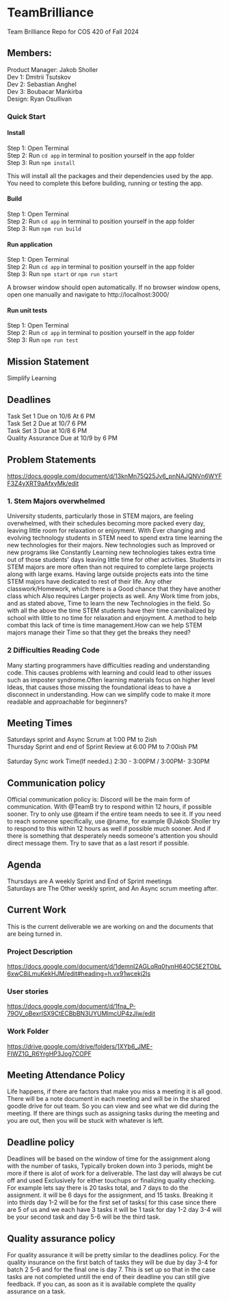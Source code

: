 # TeamBrilliance
Team Brilliance Repo for COS 420 of Fall 2024
## Members:
Product Manager: Jakob Sholler<br/>
Dev 1: Dmitrii Tsutskov<br/>
Dev 2: Sebastian Anghel<br/>
Dev 3: Boubacar Mankirba<br/>
Design: Ryan Osullivan<br/>

### Quick Start

#### Install
Step 1: Open Terminal \
Step 2: Run `cd app` in terminal to position yourself in the app folder \
Step 3: Run `npm install`

This will install all the packages and their dependencies used by the app. You need to complete this before building, running or testing the app.


#### Build 
Step 1: Open Terminal \
Step 2: Run `cd app` in terminal to position yourself in the app folder \
Step 3: Run `npm run build` 

#### Run application
Step 1: Open Terminal \
Step 2: Run `cd app` in terminal to position yourself in the app folder \
Step 3: Run `npm start` or `npm run start` 

A browser window should open automatically. If no browser window opens, open one manually and navigate to http://localhost:3000/

#### Run unit tests
Step 1: Open Terminal \
Step 2: Run `cd app` in terminal to position yourself in the app folder \
Step 3: Run `npm run test` 

## Mission Statement
Simplify Learning

## Deadlines
Task Set 1 Due on 10/6 At 6 PM \
Task Set 2 Due at 10/7 6 PM \
Task Set 3 Due at 10/8 6 PM \
Quality Assurance Due at 10/9 by 6 PM

## Problem Statements<br/>
https://docs.google.com/document/d/13knMn75Q25Jv6_pnNAJQNVn6WYFF3Z4yXRT9aAfxyMk/edit <br/>

### 1. Stem Majors overwhelmed	
University students, particularly those in STEM majors, are feeling overwhelmed, with their schedules becoming more packed every day, leaving little room for relaxation or enjoyment. 
With Ever changing and evolving technology students in STEM need to spend extra time learning the new technologies for their majors. New technologies such as Improved or new programs like Constantly Learning new technologies takes extra time out of those students' days leaving little time for other activities. 
Students in STEM majors are more often than not required to complete large projects along with large exams. Having large outside projects eats into the time STEM majors have dedicated to rest of their life. Any other classwork/Homework, which there is a Good chance that they have another class which Also requires Larger projects as well. Any Work time from jobs, and as stated above, Time to learn the new Technologies in the field. So with all the above the time STEM students have their time cannibalized by school with little to no time for relaxation and enjoyment. A method to help combat this lack of time is time management.How can we help STEM majors manage their Time so that they get the breaks they need?

### 2	 Difficulties Reading Code
Many starting programmers have difficulties reading and understanding code. This causes problems with learning and could lead to other issues such as imposter syndrome.Often learning materials focus on higher level Ideas, that causes those missing the foundational ideas to have a disconnect in understanding. How can we simplify code to make it more readable and approachable for beginners?


## Meeting Times <br/>
Saturdays sprint and Async Scrum at 1:00 PM to 2ish <br/>
Thursday Sprint and end of Sprint Review at 6:00 PM to 7:00ish PM <br/>
<br/> 
Saturday Sync work Time(If needed.) 2:30 - 3:00PM / 3:00PM- 3:30PM <br/>
## Communication policy <br/>
Official communication policy is: Discord will be the main form of communication. With @TeamB try to respond within 12 hours, if possible sooner. Try to only use @team if the entire team needs to see it. If you need to reach someone specifically, use @name, for example @Jakob Sholler try to respond to this within 12 hours as well if possible much sooner. And if there is something that desperately needs someone's attention you should direct message them. Try to save that as a last resort if possible.<br/> 

## Agenda <br/>
Thursdays are A weekly Sprint and End of Sprint meetings <br/>
Saturdays are The Other weekly sprint, and An Async scrum meeting after. <br/>
## Current Work
This is the current deliverable we are working on and the documents that are being turned in. 

### Project Description <br/> 
https://docs.google.com/document/d/1demnI2AGLqRq0tynH64OC5E2TObL6xwC8iLmuKekHJM/edit#heading=h.vx91wcekj2ls

### User stories 
https://docs.google.com/document/d/1fna_P-79OV_oBexrISX9CtECBbBN3UYUMlmcUP4zJIw/edit

### Work Folder
https://drive.google.com/drive/folders/1XYb6_JME-FIWZ1G_R6YrgHP3Jog7COPF


## Meeting Attendance Policy
Life happens, if there are factors that make you miss a meeting it is all good. There will be a note document in each meeting and will be in the shared goodle drive for out team. So you can view and see what we did during the meeting. If there are things such as assigning tasks during the meeting and you are out, then you will be stuck with whatever is left. 
## Deadline policy
Deadlines will be based on  the window of time for the assignment along with the number of tasks, Typically broken down into 3 periods, might be more if there is alot of work for a deliverable. The last day will always be cut off and used Exclusively for either touchups or finalizing quality checking. For example lets say there is 20 tasks total, and 7 days to do the assignment. it will be 6 days for the assignment, and 15 tasks. Breaking it into thirds  day 1-2 will be for the first set of tasks( for this case since there are 5 of us and we each have 3 tasks it will be 1 task for day 1-2 day 3-4 will be your second task and day 5-6 will be the third task. 
## Quality assurance policy
For quality assurance it will be pretty similar to the deadlines policy. For the quality insurance on the first batch of tasks they will be due by day 3-4 for batch 2 5-6 and for the final one is day 7.  This is set up so that in the case tasks are not completed untill the end of their deadline you can still give feedback. If you can, as soon as it is available complete the quality assurance on a task. 
